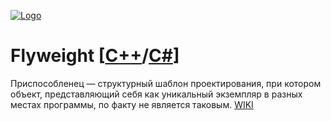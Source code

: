 [![Logo](https://raw.githubusercontent.com/ogycode/DesignPatterns/master/merch/flyweight.PNG)](https://github.com/ogycode/DesignPatterns/tree/master/src/StructuralPatterns/Flyweight)

# Flyweight [[C++]()/[C#]()]
Приспособленец — структурный шаблон проектирования, при котором объект, представляющий себя как уникальный экземпляр в разных местах программы, по факту не является таковым. [WIKI](https://ru.wikipedia.org/wiki/%D0%9F%D1%80%D0%B8%D1%81%D0%BF%D0%BE%D1%81%D0%BE%D0%B1%D0%BB%D0%B5%D0%BD%D0%B5%D1%86_(%D1%88%D0%B0%D0%B1%D0%BB%D0%BE%D0%BD_%D0%BF%D1%80%D0%BE%D0%B5%D0%BA%D1%82%D0%B8%D1%80%D0%BE%D0%B2%D0%B0%D0%BD%D0%B8%D1%8F))